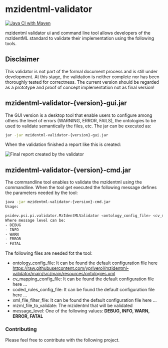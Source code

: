 # mzidentml-validator

[![Java CI with Maven](https://github.com/ypriverol/mzidentml-validator/actions/workflows/maven.yml/badge.svg)](https://github.com/ypriverol/mzidentml-validator/actions/workflows/maven.yml)

mzidentml validator ui and command line tool allows developers of the mzIdentML standard to validate their implementation using the following tools.

Disclaimer
----------
This validator is not part of the formal document process and is still under development.
At this stage, the validation is neither complete nor has been thoroughly tested for correctness.
The current version should be regarded as a prototype and proof of concept implementation not as final version!

## mzidentml-validator-{version}-gui.jar 

The GUI version is a desktop tool that enable users to configure among others the level of errors (WARNING, ERROR, FAILS), the ontologies to be used to validate semantically the files, etc. The jar can be executed as: 

```bash
jar -jar mzidentml-validator-{version}-gui.jar 
```

When the validation finished a report like this is created: 

![Final report created by the validator](https://github.com/ypriverol/mzidentml-validator/raw/main/docs/screen-report-gui.png)

## mzidentml-validator-{version}-cmd.jar 

The commandline tool enables to validate the mzidentml using the commandline. When the tool get executed the following message defines the parameters needed by the tool: 

```bash 
java -jar mzidentml-validator-{version}-cmd.jar
Usage:

psidev.psi.pi.validator.MzIdentMLValidator <ontology_config_file> <cv_mapping_config_file> <coded_rules_config_file> <xml_file_filter_file> <mzml_file_to_validate> <message_level>
Where message level can be:
- DEBUG
- INFO
- WARN
- ERROR
- FATAL

```

The following files are needed fot the tool: 
- ontology_config_file: It can be found the default configuration file here https://raw.githubusercontent.com/ypriverol/mzidentml-validator/main/src/main/resources/ontologies.xml
- cv_mapping_config_file: It can be found the default configuration file here ... 
- coded_rules_config_file: It can be found the default configuration file here ... 
- xml_file_filter_file: It can be found the default configuration file here ... 
- mzml_file_to_validate: The mzidentml that will be validated
- message_level: One of the following values: **DEBUG, INFO, WARN, ERROR, FATAL**

### Contributing

Please feel free to contribute with the following project. 